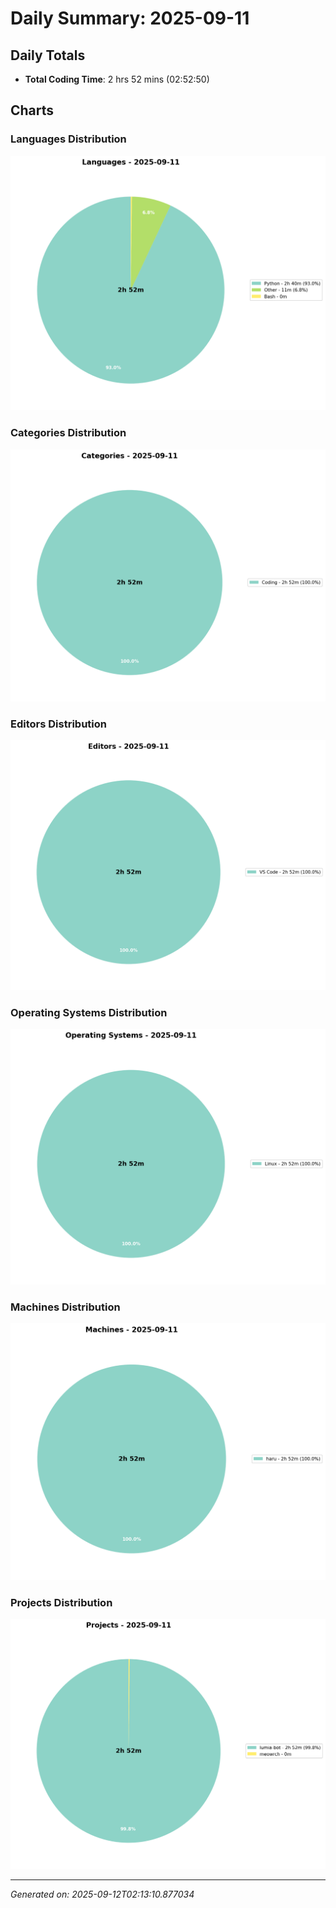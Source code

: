 # Daily Summary: 2025-09-11

## Daily Totals
- **Total Coding Time**: 2 hrs 52 mins (02:52:50)

## Charts

### Languages Distribution
![Languages](/charts/languages_-_2025-09-11.png)

### Categories Distribution
![Categories](/charts/categories_-_2025-09-11.png)

### Editors Distribution
![Editors](/charts/editors_-_2025-09-11.png)

### Operating Systems Distribution
![Operating Systems](/charts/operating_systems_-_2025-09-11.png)

### Machines Distribution
![Machines](/charts/machines_-_2025-09-11.png)

### Projects Distribution
![Projects](/charts/projects_-_2025-09-11.png)

---
*Generated on: 2025-09-12T02:13:10.877034*
